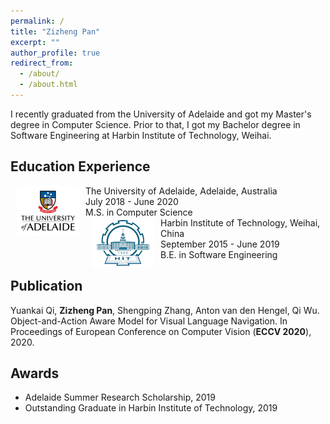 ```yaml
---
permalink: /
title: "Zizheng Pan"
excerpt: ""
author_profile: true
redirect_from: 
  - /about/
  - /about.html
---
```


I recently graduated from the University of Adelaide and got my Master's degree in Computer Science. Prior to that, I got my Bachelor degree in Software Engineering at Harbin Institute of Technology, Weihai.



## Education Experience

<dl>
  <dt>
  <img align="left" width="100" hspace="10" src="../images/ua_logo.png">
  </dt>
  <dt> The University of Adelaide, Adelaide, Australia</dt>
  <dd>July 2018 - June 2020</dd>
  <dd>M.S. in Computer Science</dd><dt>
  <img align="left" width="100" hspace="10" src="../images/hit_logo.png">
  </dt>
  <dt> Harbin Institute of Technology, Weihai, China</dt>
  <dd>September 2015 - June 2019</dd>
  <dd>B.E. in Software Engineering</dd>
</dl>



## Publication

Yuankai Qi, **Zizheng Pan**, Shengping Zhang, Anton van den Hengel, Qi Wu. Object-and-Action Aware Model for Visual Language Navigation. In Proceedings of European Conference on Computer Vision (**ECCV 2020**), 2020.



## Awards

- Adelaide Summer Research Scholarship, 2019
- Outstanding Graduate in Harbin Institute of Technology, 2019


